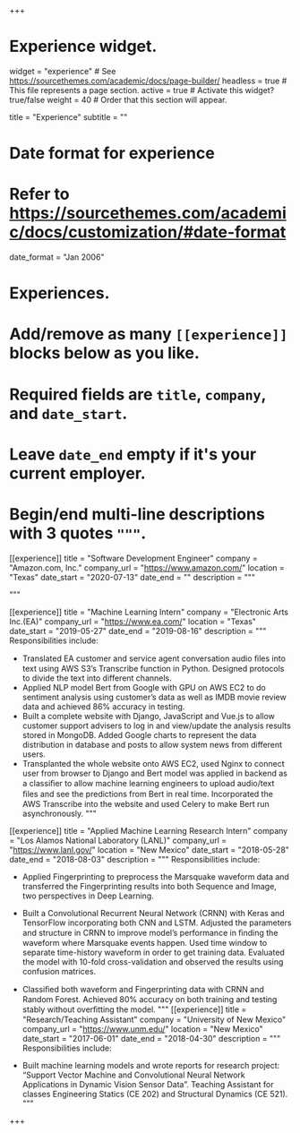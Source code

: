 +++
# Experience widget.
widget = "experience"  # See https://sourcethemes.com/academic/docs/page-builder/
headless = true  # This file represents a page section.
active = true  # Activate this widget? true/false
weight = 40  # Order that this section will appear.

title = "Experience"
subtitle = ""

# Date format for experience
#   Refer to https://sourcethemes.com/academic/docs/customization/#date-format
date_format = "Jan 2006"

# Experiences.
#   Add/remove as many `[[experience]]` blocks below as you like.
#   Required fields are `title`, `company`, and `date_start`.
#   Leave `date_end` empty if it's your current employer.
#   Begin/end multi-line descriptions with 3 quotes `"""`.
[[experience]]
  title = "Software Development Engineer"
  company = "Amazon.com, Inc."
  company_url = "https://www.amazon.com/"
  location = "Texas"
  date_start = "2020-07-13"
  date_end = ""
  description = """
  <!-- Responsibilities include:
  
  * 
  * 
  * -->
  """


[[experience]]
  title = "Machine Learning Intern"
  company = "Electronic Arts Inc.(EA)"
  company_url = "https://www.ea.com/"
  location = "Texas"
  date_start = "2019-05-27"
  date_end = "2019-08-16"
  description = """
  Responsibilities include:
  
  * Translated EA customer and service agent conversation audio ﬁles into text using AWS S3’s Transcribe function in Python. Designed protocols to divide the text into different channels.
  * Applied NLP model Bert from Google with GPU on AWS EC2 to do sentiment analysis using customer’s data as well as IMDB movie review data and achieved 86% accuracy in testing.
  * Built a complete website with Django, JavaScript and Vue.js to allow customer support advisers to log in and view/update the analysis results stored in MongoDB. Added Google charts to represent the data distribution in database and posts to allow system news from different users.
  * Transplanted the whole website onto AWS EC2, used Nginx to connect user from browser to Django and Bert model was applied in backend as a classiﬁer to allow machine learning engineers to upload audio/text ﬁles and see the predictions from Bert in real time. Incorporated the AWS Transcribe into the website and used Celery to make Bert run asynchronously.
  """

[[experience]]
  title = "Applied Machine Learning Research Intern"
  company = "Los Alamos National Laboratory (LANL)"
  company_url = "https://www.lanl.gov/"
  location = "New Mexico"
  date_start = "2018-05-28"
  date_end = "2018-08-03"
  description = """
  Responsibilities include:
  
  * Applied Fingerprinting to preprocess the Marsquake waveform data and transferred the Fingerprinting results into both Sequence and Image, two perspectives in Deep Learning.
  * Built a Convolutional Recurrent Neural Network (CRNN) with Keras and TensorFlow incorporating both CNN and LSTM. Adjusted the parameters and structure in CRNN to improve model’s performance in ﬁnding the waveform where Marsquake events happen. Used time window to separate time-history waveform in order to get training data. Evaluated the model with 10-fold cross-validation and observed the results using confusion matrices.
  * Classiﬁed both waveform and Fingerprinting data with CRNN and Random Forest. Achieved 80% accuracy on both training and testing stably without overﬁtting the model.
  """
[[experience]]
  title = "Research/Teaching Assistant"
  company = "University of New Mexico"
  company_url = "https://www.unm.edu/"
  location = "New Mexico"
  date_start = "2017-06-01"
  date_end = "2018-04-30"
  description = """
  Responsibilities include:
  
  * Built machine learning models and wrote reports for research project: “Support Vector Machine and Convolutional Neural Network Applications in Dynamic Vision Sensor Data”. Teaching Assistant for classes Engineering Statics (CE 202) and Structural Dynamics (CE 521).
  """

+++
